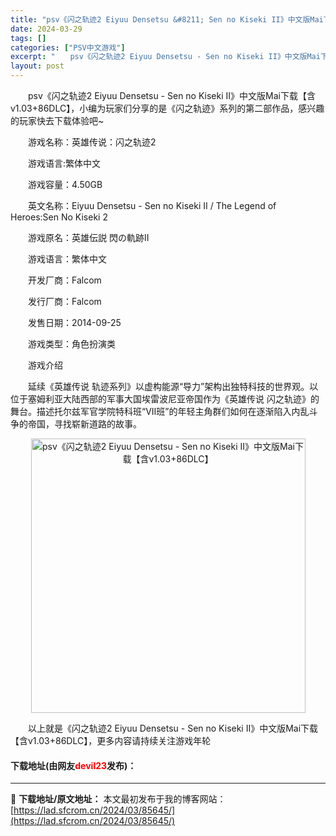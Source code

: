 ```yaml
---
title: "psv《闪之轨迹2 Eiyuu Densetsu &#8211; Sen no Kiseki II》中文版Mai下载【含v1.03+86DLC】"
date: 2024-03-29
tags: []
categories: ["PSV中文游戏"]
excerpt: "　　psv《闪之轨迹2 Eiyuu Densetsu - Sen no Kiseki II》中文版Mai下载【含v1.03+86DLC】，小编为玩家们分享的是《闪之轨迹》系列的第二部作品，感兴趣的玩家快去下载体验吧~ 　　游戏名称：英雄传说：闪之轨迹2 　　游戏语言:繁体中文 　　游戏容量：4.50&hellip;"
layout: post
---
```


 <p>　　psv《闪之轨迹2 Eiyuu Densetsu - Sen no Kiseki II》中文版Mai下载【含v1.03+86DLC】，小编为玩家们分享的是《闪之轨迹》系列的第二部作品，感兴趣的玩家快去下载体验吧~</p> <p>　　游戏名称：英雄传说：闪之轨迹2</p> <p>　　游戏语言:繁体中文</p> <p>　　游戏容量：4.50GB</p> <p>　　英文名称：Eiyuu Densetsu - Sen no Kiseki II / The Legend of Heroes:Sen No Kiseki 2</p> <p>　　游戏原名：英雄伝説 閃の軌跡II</p> <p>　　游戏语言：繁体中文</p> <p>　　开发厂商：Falcom</p> <p>　　发行厂商：Falcom</p> <p>　　发售日期：2014-09-25</p> <p>　　游戏类型：角色扮演类</p> <p>　　游戏介绍</p> <p>　　延续《英雄传说 轨迹系列》以虚构能源&ldquo;导力&rdquo;架构出独特科技的世界观。以位于塞姆利亚大陆西部的军事大国埃雷波尼亚帝国作为《英雄传说 闪之轨迹》的舞台。描述托尔兹军官学院特科班&ldquo;VII班&rdquo;的年轻主角群们如何在逐渐陷入内乱斗争的帝国，寻找崭新道路的故事。</p> <p align="center"><img align="" border="0" src="https://lad.sfcrom.cn/wp-content/uploads/2024/03/20240329_660672d50084d.jpg" width="439" alt="psv《闪之轨迹2 Eiyuu Densetsu - Sen no Kiseki II》中文版Mai下载【含v1.03+86DLC】" /></p> <p>　　以上就是《闪之轨迹2 Eiyuu Densetsu - Sen no Kiseki II》中文版Mai下载【含v1.03+86DLC】，更多内容请持续关注游戏年轮</p> <p><h4>下载地址(由网友<font color="red">devil23</font>发布)：</h4></p> 

---
📖 **下载地址/原文地址：** 本文最初发布于我的博客网站：[https://lad.sfcrom.cn/2024/03/85645/](https://lad.sfcrom.cn/2024/03/85645/)
